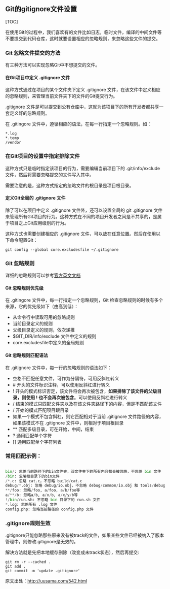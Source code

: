 ## Git的gitignore文件设置

[TOC]

在使用Git的过程中，我们喜欢有的文件比如日志，临时文件，编译的中间文件等不要提交到代码仓库，这时就要设置相应的忽略规则，来忽略这些文件的提交。

### Git 忽略文件提交的方法

有三种方法可以实现忽略Git中不想提交的文件。

#### 在Git项目中定义 .gitignore 文件

这种方式通过在项目的某个文件夹下定义 .gitignore 文件，在该文件中定义相应的忽略规则，来管理当前文件夹下的文件的Git提交行为。

.gitignore 文件是可以提交到公有仓库中，这就为该项目下的所有开发者都共享一套定义好的忽略规则。

在 .gitingore 文件中，遵循相应的语法，在每一行指定一个忽略规则。如：

```
*.log
*.temp
/vendor
```

### 在Git项目的设置中指定排除文件

这种方式只是临时指定该项目的行为，需要编辑当前项目下的 .git/info/exclude 文件，然后将需要忽略提交的文件写入其中。

需要注意的是，这种方式指定的忽略文件的根目录是项目根目录。

#### 定义Git全局的 .gitignore 文件

除了可以在项目中定义 .gitignore 文件外，还可以设置全局的 git .gitignore 文件来管理所有Git项目的行为。这种方式在不同的项目开发者之间是不共享的，是属于项目之上Git应用级别的行为。

这种方式也需要创建相应的 .gitignore 文件，可以放在任意位置。然后在使用以下命令配置Git：

```
git config --global core.excludesfile ~/.gitignore
```

### Git 忽略规则

详细的忽略规则可以参考[官方英文文档](https://git-scm.com/docs/gitignore)

#### Git 忽略规则优先级

在 .gitingore 文件中，每一行指定一个忽略规则，Git 检查忽略规则的时候有多个来源，它的优先级如下（由高到低）：

- 从命令行中读取可用的忽略规则
- 当前目录定义的规则
- 父级目录定义的规则，依次递推
- $GIT_DIR/info/exclude 文件中定义的规则
- core.excludesfile中定义的全局规则

#### Git 忽略规则匹配语法

在 .gitignore 文件中，每一行的忽略规则的语法如下：

- 空格不匹配任意文件，可作为分隔符，可用反斜杠转义
- \# 开头的文件标识注释，可以使用反斜杠进行转义
- ! 开头的模式标识否定，该文件将会再次被包含，**如果排除了该文件的父级目录，则使用 ! 也不会再次被包含**。可以使用反斜杠进行转义
- / 结束的模式只匹配文件夹以及在该文件夹路径下的内容，但是不匹配该文件
- / 开始的模式匹配项目跟目录
- 如果一个模式不包含斜杠，则它匹配相对于当前 .gitignore 文件路径的内容，如果该模式不在 .gitignore 文件中，则相对于项目根目录
- ** 匹配多级目录，可在开始，中间，结束
- ? 通用匹配单个字符
- [] 通用匹配单个字符列表

### 常用匹配示例：

```python

bin/: 忽略当前路径下的bin文件夹，该文件夹下的所有内容都会被忽略，不忽略 bin 文件
/bin: 忽略根目录下的bin文件
/*.c: 忽略 cat.c，不忽略 build/cat.c
debug/*.obj: 忽略 debug/io.obj，不忽略 debug/common/io.obj 和 tools/debug/io.obj
**/foo: 忽略/foo, a/foo, a/b/foo等
a/**/b: 忽略a/b, a/x/b, a/x/y/b等
!/bin/run.sh: 不忽略 bin 目录下的 run.sh 文件
*.log: 忽略所有 .log 文件
config.php: 忽略当前路径的 config.php 文件

```



### .gitignore规则生效

.gitignore只能忽略那些原来没有被track的文件，如果某些文件已经被纳入了版本管理中，则修改.gitignore是无效的。

解决方法就是先把本地缓存删除（改变成未track状态），然后再提交:

```
git rm -r --cached .
git add .
git commit -m 'update .gitignore'
```

原文出处：<http://uusama.com/542.html>

